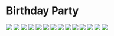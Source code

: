 
# **Birthday Party**
![](dress.jpg)
![](Pic2.JPG)
![](pic3.jpg)
![](pic4.jpg)
![](pic5.jpg)
![](pic6.jpg)
![](pic8.jpg)
![](pic9.jpg)
![](pic10.jpg)
![](pic11.jpg)
![](pic12.jpg)
![](pic13.jpg)
![](pic14.jpg)
![](pic15.jpg)
